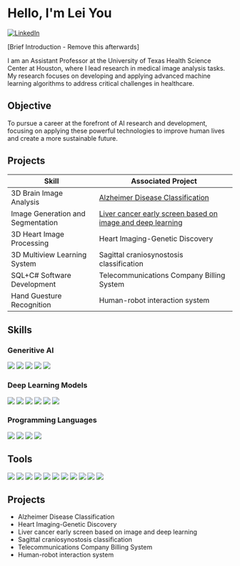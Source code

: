 # Hello, I'm Lei You
[<img src="https://img.shields.io/badge/-LinkedIn-0072b1?&style=for-the-badge&logo=linkedin&logoColor=white" alt="LinkedIn">](https://www.linkedin.com/in/lei-you-b0a0331a6/)

[Brief Introduction - Remove this afterwards]

I am an Assistant Professor at the University of Texas Health Science Center at Houston, where I lead research in medical image analysis tasks. My research focuses on developing and applying advanced machine learning algorithms to address critical challenges in healthcare.

## Objective
To pursue a career at the forefront of AI research and development, focusing on applying these powerful technologies to improve human lives and create a more sustainable future.

## Projects

| Skill                                         | Associated Project         |
|-----------------------------------------------|----------------------------|
| 3D Brain Image Analysis          | <a href="https://github.com/lei-you/Alzheimer-Disease-Classification/blob/main/README.md">Alzheimer Disease Classification</a>|
| Image Generation and Segmentation | <a href="https://github.com/lei-you/Liver-cancer-early-screen-based-on-image-and-deep-learning/blob/main/README.md">Liver cancer early screen based on image and deep learning</a>|
| 3D Heart Image Processing        | Heart Imaging-Genetic Discovery|
| 3D Multiview Learning System    | Sagittal craniosynostosis classification|
| SQL+C# Software Development             | Telecommunications Company Billing System|
| Hand Guesture Recognition | Human-robot interaction system|

## Skills

### Generitive AI
<div>
    <img src="https://img.shields.io/badge/-Artificial Intelligence-00A4EF?&style=for-the-badge&logo=Microsoft&logoColor=white" />
    <img src="https://img.shields.io/badge/-Deep Learning-4B275F?&style=for-the-badge&logo=Velociraptor&logoColor=white" />
    <img src="https://img.shields.io/badge/-Machine Learning-3776ab?&style=for-the-badge&logo=python&logoColor=white" />
    <img src="https://img.shields.io/badge/-Large Fundation Model-4D4D4D?&style=for-the-badge&logo=CompTIA&logoColor=white" />
    <img src="https://img.shields.io/badge/-Large Language Model-005571?&style=for-the-badge&logo=Elastic&logoColor=white" />
</div>

### Deep Learning Models
<div>
    <img src="https://img.shields.io/badge/-CNNs-1679A7?&style=for-the-badge&logo=Wireshark&logoColor=white" />
    <img src="https://img.shields.io/badge/-GAN-EF3B2D?&style=for-the-badge&logo=Suricata&logoColor=white" />
    <img src="https://img.shields.io/badge/-Unet-777BB4?&style=for-the-badge&logo=Zeek&logoColor=white" />
    <img src="https://img.shields.io/badge/-AutoEncoder-FF0000?&style=for-the-badge&logo=CompTIA&logoColor=white" />
    <img src="https://img.shields.io/badge/-MLP-007ACC?&style=for-the-badge&logo=CompTIA&logoColor=white" />
    <img src="https://img.shields.io/badge/-SVM-4D4D4D?&style=for-the-badge&logo=CompTIA&logoColor=white" />
</div>

### Programming Languages
<div>
    <img src="https://img.shields.io/badge/-Python-0078D4?&style=for-the-badge&logo=Microsoft&logoColor=white" />
    <img src="https://img.shields.io/badge/-C#-000000?&style=for-the-badge&logo=Splunk&logoColor=white" />
    <img src="https://img.shields.io/badge/-Java-005571?&style=for-the-badge&logo=Elastic&logoColor=white" />
    <img src="https://img.shields.io/badge/-SQL-006400?&style=for-the-badge&logoColor=white" />
</div>

## Tools

<div>
    <img src="https://img.shields.io/badge/-Tensorflow-010080?&style=for-the-badge&logoColor=white" />
    <img src="https://img.shields.io/badge/-Pytorch-000280?&style=for-the-badge&logoColor=white" />
    <img src="https://img.shields.io/badge/-Linux-011080?&style=for-the-badge&logoColor=white" />
    <img src="https://img.shields.io/badge/-CUDA-000480?&style=for-the-badge&logoColor=white" />
    <img src="https://img.shields.io/badge/-Spark-020080?&style=for-the-badge&logoColor=white" />
    <img src="https://img.shields.io/badge/-tSNE-003780?&style=for-the-badge&logoColor=white" />
    <img src="https://img.shields.io/badge/-Seaborn-004580?&style=for-the-badge&logoColor=white" />
    <img src="https://img.shields.io/badge/-Matplotlib-003080?&style=for-the-badge&logoColor=white" />
    <img src="https://img.shields.io/badge/-OpenCV-002080?&style=for-the-badge&logoColor=white" />
    <img src="https://img.shields.io/badge/-Keras-009080?&style=for-the-badge&logoColor=white" />
    <img src="https://img.shields.io/badge/-Pandas-005080?&style=for-the-badge&logoColor=white" />
</div>

## Projects
- Alzheimer Disease Classification
- Heart Imaging-Genetic Discovery
- Liver cancer early screen based on image and deep learning
- Sagittal craniosynostosis classification
- Telecommunications Company Billing System
- Human-robot interaction system
